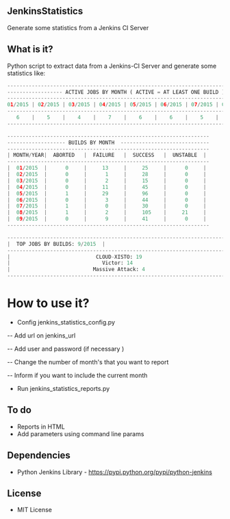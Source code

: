 ## JenkinsStatistics
Generate some statistics from a Jenkins CI Server

## What is it? 
Python script to extract data from a Jenkins-CI Server and generate some statistics like:

```python
---------------------------------------------------------------------------------------
------------------ ACTIVE JOBS BY MONTH ( ACTIVE = AT LEAST ONE BUILD ) ---------------
---------------------------------------------------------------------------------------
01/2015 | 02/2015 | 03/2015 | 04/2015 | 05/2015 | 06/2015 | 07/2015 | 08/2015 | 09/2015
---------------------------------------------------------------------------------------
   6    |    5    |    4    |    7    |    6    |    6    |    5    |    9    |    6
---------------------------------------------------------------------------------------

------------------------------------------------------------------
------------------- BUILDS BY MONTH  -----------------------------
------------------------------------------------------------------
| MONTH/YEAR|  ABORTED   |  FAILURE   |  SUCCESS   |  UNSTABLE  |
------------------------------------------------------------------
|  01/2015  |      0     |     13     |     25     |      0     |
|  02/2015  |      0     |      1     |     28     |      0     |
|  03/2015  |      0     |      2     |     15     |      0     |
|  04/2015  |      0     |     11     |     45     |      0     |
|  05/2015  |      1     |     29     |     96     |      0     |
|  06/2015  |      0     |      3     |     44     |      0     |
|  07/2015  |      1     |      0     |     30     |      0     |
|  08/2015  |      1     |      2     |     105    |     21     |
|  09/2015  |      0     |      9     |     41     |      0     |
------------------------------------------------------------------

-------------------------------------------------------------------------
|  TOP JOBS BY BUILDS: 9/2015  |
-------------------------------------------------------------------------
|                            CLOUD-XISTO: 19                            |
|                              Victor: 14                               |
|                           Massive Attack: 4                           |
-------------------------------------------------------------------------
```

# How to use it? 
- Config jenkins_statistics_config.py

-- Add url on jenkins_url

-- Add user and password (if necessary )

-- Change the number of month's that you want to report

-- Inform if you want to include the current month 

- Run jenkins_statistics_reports.py

## To do
- Reports in HTML
- Add parameters using command line params 

## Dependencies
- Python Jenkins Library - https://pypi.python.org/pypi/python-jenkins

## License
- MIT License 

